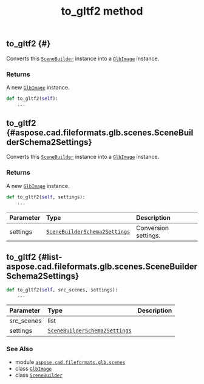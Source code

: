 ﻿---
title: to_gltf2 method
second_title: Aspose.CAD for Python via .NET API References
description: 
type: docs
weight: 100
url: /python-net/aspose.cad.fileformats.glb.scenes/scenebuilder/to_gltf2/
is_root: false
---

## to_gltf2 {#}

Converts this [`SceneBuilder`](/cad/python-net/aspose.cad.fileformats.glb.scenes/scenebuilder) instance into a [`GlbImage`](/cad/python-net/aspose.cad.fileformats.glb/glbimage) instance.


### Returns 


A new [`GlbImage`](/cad/python-net/aspose.cad.fileformats.glb/glbimage) instance.


```python
def to_gltf2(self):
    ...
```




## to_gltf2 {#aspose.cad.fileformats.glb.scenes.SceneBuilderSchema2Settings}

Converts this [`SceneBuilder`](/cad/python-net/aspose.cad.fileformats.glb.scenes/scenebuilder) instance into a [`GlbImage`](/cad/python-net/aspose.cad.fileformats.glb/glbimage) instance.


### Returns 


A new [`GlbImage`](/cad/python-net/aspose.cad.fileformats.glb/glbimage) instance.


```python
def to_gltf2(self, settings):
    ...
```


| Parameter | Type | Description |
| :- | :- | :- |
| settings | [`SceneBuilderSchema2Settings`](/cad/python-net/aspose.cad.fileformats.glb.scenes/scenebuilderschema2settings) | Conversion settings. |


## to_gltf2 {#list-aspose.cad.fileformats.glb.scenes.SceneBuilderSchema2Settings}





```python
def to_gltf2(self, src_scenes, settings):
    ...
```


| Parameter | Type | Description |
| :- | :- | :- |
| src_scenes | list |  |
| settings | [`SceneBuilderSchema2Settings`](/cad/python-net/aspose.cad.fileformats.glb.scenes/scenebuilderschema2settings) |  |



### See Also
* module [`aspose.cad.fileformats.glb.scenes`](../../)
* class [`GlbImage`](/cad/python-net/aspose.cad.fileformats.glb/glbimage)
* class [`SceneBuilder`](/cad/python-net/aspose.cad.fileformats.glb.scenes/scenebuilder)
